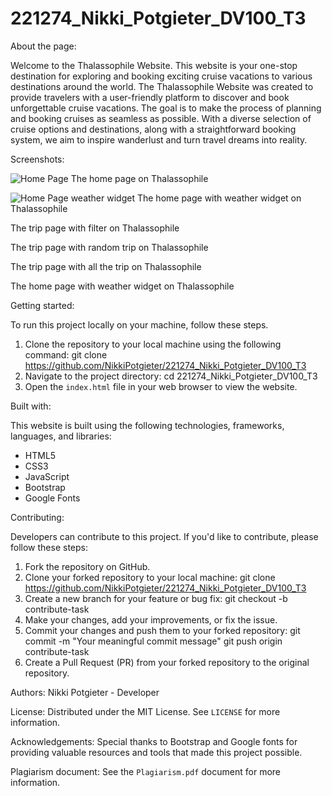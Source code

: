 # 221274_Nikki_Potgieter_DV100_T3
 
About the page:

Welcome to the Thalassophile Website. This website is your one-stop destination for exploring and booking exciting cruise vacations to various destinations around the world. The Thalassophile Website was created to provide travelers with a user-friendly platform to discover and book unforgettable cruise vacations. The goal is to make the process of planning and booking cruises as seamless as possible. With a diverse selection of cruise options and destinations, along with a straightforward booking system, we aim to inspire wanderlust and turn travel dreams into reality.

Screenshots:

![Home Page](<Home page.png>)
The home page on Thalassophile

![Home Page weather widget](<Home page weather.png>)
The home page with weather widget on Thalassophile


The trip page with filter on Thalassophile

The trip page with random trip on Thalassophile

The trip page with all the trip on Thalassophile

The home page with weather widget on Thalassophile

Getting started:

To run this project locally on your machine, follow these steps.

1. Clone the repository to your local machine using the following command:
git clone https://github.com/NikkiPotgieter/221274_Nikki_Potgieter_DV100_T3
1. Navigate to the project directory:
cd 221274_Nikki_Potgieter_DV100_T3
1. Open the `index.html` file in your web browser to view the website.

Built with:

This website is built using the following technologies, frameworks, languages, and libraries:

- HTML5
- CSS3
- JavaScript
- Bootstrap
- Google Fonts

Contributing:

Developers can contribute to this project. If you'd like to contribute, please follow these steps:

1. Fork the repository on GitHub.
1. Clone your forked repository to your local machine: git clone https://github.com/NikkiPotgieter/221274_Nikki_Potgieter_DV100_T3 
1. Create a new branch for your feature or bug fix: git checkout -b contribute-task
1. Make your changes, add your improvements, or fix the issue.
1. Commit your changes and push them to your forked repository: git commit -m "Your meaningful commit message"
git push origin contribute-task
1. Create a Pull Request (PR) from your forked repository to the original repository.

Authors:
Nikki Potgieter - Developer

License:
Distributed under the MIT License. See `LICENSE` for more information.

Acknowledgements:
Special thanks to Bootstrap and Google fonts for providing valuable resources and tools that made this project possible.

Plagiarism document:
See the `Plagiarism.pdf` document for more information.
